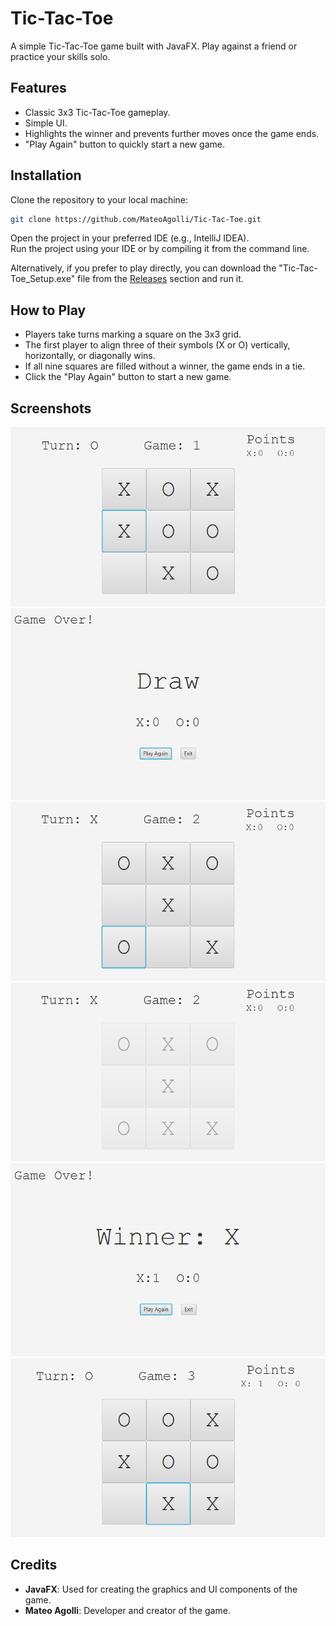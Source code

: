 
# Tic-Tac-Toe

A simple Tic-Tac-Toe game built with JavaFX. Play against a friend or practice your skills solo.

## Features

- Classic 3x3 Tic-Tac-Toe gameplay.
- Simple UI.
- Highlights the winner and prevents further moves once the game ends.
- "Play Again" button to quickly start a new game.

## Installation

Clone the repository to your local machine:

```bash
git clone https://github.com/MateoAgolli/Tic-Tac-Toe.git
```

Open the project in your preferred IDE (e.g., IntelliJ IDEA).  
Run the project using your IDE or by compiling it from the command line.

Alternatively, if you prefer to play directly, you can download the "Tic-Tac-Toe_Setup.exe" file from the [Releases](https://github.com/MateoAgolli/Tic-Tac-Toe/releases) section and run it.

## How to Play

- Players take turns marking a square on the 3x3 grid.
- The first player to align three of their symbols (X or O) vertically, horizontally, or diagonally wins.
- If all nine squares are filled without a winner, the game ends in a tie.
- Click the "Play Again" button to start a new game.

## Screenshots
![Screenshot1](screenshots/Tic-Tac-Toe1.png)
![Screenshot2](screenshots/Tic-Tac-Toe2.png)
![Screenshot3](screenshots/Tic-Tac-Toe3.png)
![Screenshot4](screenshots/Tic-Tac-Toe4.png)
![Screenshot5](screenshots/Tic-Tac-Toe5.png)
![Screenshot6](screenshots/Tic-Tac-Toe6.png)

## Credits

- **JavaFX**: Used for creating the graphics and UI components of the game.
- **Mateo Agolli**: Developer and creator of the game.
